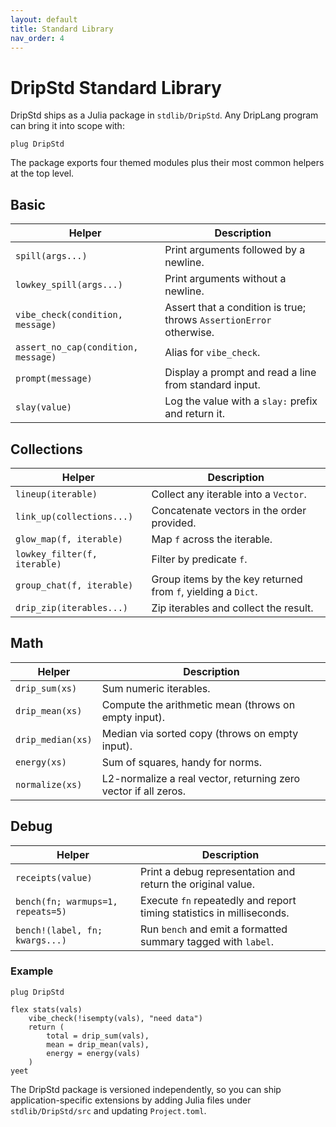 ```yaml
---
layout: default
title: Standard Library
nav_order: 4
---
```


# DripStd Standard Library

DripStd ships as a Julia package in `stdlib/DripStd`. Any DripLang program can bring it into scope with:

```drip
plug DripStd
```

The package exports four themed modules plus their most common helpers at the top level.

## Basic

| Helper | Description |
|--------|-------------|
| `spill(args...)` | Print arguments followed by a newline. |
| `lowkey_spill(args...)` | Print arguments without a newline. |
| `vibe_check(condition, message)` | Assert that a condition is true; throws `AssertionError` otherwise. |
| `assert_no_cap(condition, message)` | Alias for `vibe_check`. |
| `prompt(message)` | Display a prompt and read a line from standard input. |
| `slay(value)` | Log the value with a `slay:` prefix and return it. |

## Collections

| Helper | Description |
|--------|-------------|
| `lineup(iterable)` | Collect any iterable into a `Vector`. |
| `link_up(collections...)` | Concatenate vectors in the order provided. |
| `glow_map(f, iterable)` | Map `f` across the iterable. |
| `lowkey_filter(f, iterable)` | Filter by predicate `f`. |
| `group_chat(f, iterable)` | Group items by the key returned from `f`, yielding a `Dict`. |
| `drip_zip(iterables...)` | Zip iterables and collect the result. |

## Math

| Helper | Description |
|--------|-------------|
| `drip_sum(xs)` | Sum numeric iterables. |
| `drip_mean(xs)` | Compute the arithmetic mean (throws on empty input). |
| `drip_median(xs)` | Median via sorted copy (throws on empty input). |
| `energy(xs)` | Sum of squares, handy for norms. |
| `normalize(xs)` | L2-normalize a real vector, returning zero vector if all zeros. |

## Debug

| Helper | Description |
|--------|-------------|
| `receipts(value)` | Print a debug representation and return the original value. |
| `bench(fn; warmups=1, repeats=5)` | Execute `fn` repeatedly and report timing statistics in milliseconds. |
| `bench!(label, fn; kwargs...)` | Run `bench` and emit a formatted summary tagged with `label`. |

### Example

```drip
plug DripStd

flex stats(vals)
    vibe_check(!isempty(vals), "need data")
    return (
        total = drip_sum(vals),
        mean = drip_mean(vals),
        energy = energy(vals)
    )
yeet
```

The DripStd package is versioned independently, so you can ship application-specific extensions by adding Julia files under `stdlib/DripStd/src` and updating `Project.toml`.
